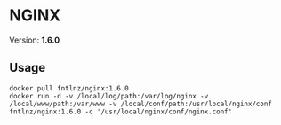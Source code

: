 # NGINX
Version: **1.6.0**

## Usage

```
docker pull fntlnz/nginx:1.6.0
docker run -d -v /local/log/path:/var/log/nginx -v /local/www/path:/var/www -v /local/conf/path:/usr/local/nginx/conf fntlnz/nginx:1.6.0 -c '/usr/local/nginx/conf/nginx.conf'
```
